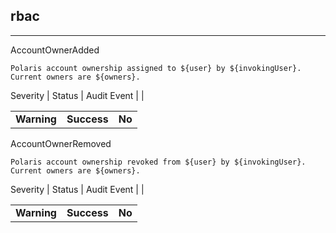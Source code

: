 ## rbac

______________________________________________________________________

AccountOwnerAdded

```text
Polaris account ownership assigned to ${user} by ${invokingUser}. Current owners are ${owners}.
```

Severity | Status | Audit Event | |

|             |             |        |
| ----------- | ----------- | ------ |
| **Warning** | **Success** | **No** |

AccountOwnerRemoved

```text
Polaris account ownership revoked from ${user} by ${invokingUser}. Current owners are ${owners}.
```

Severity | Status | Audit Event | |

|             |             |        |
| ----------- | ----------- | ------ |
| **Warning** | **Success** | **No** |
